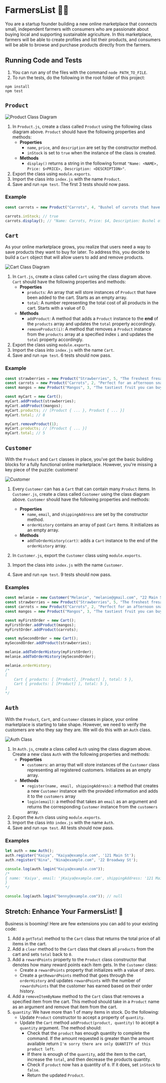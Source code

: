 # FarmersList 🧑‍🌾

You are a startup founder building a new online marketplace that connects small, independent farmers with consumers who are passionate about buying local and supporting sustainable agriculture. In this marketplace, farmers will be able to create profiles and list their products, and consumers will be able to browse and purchase products directly from the farmers. 

## Running Code and Tests 

1. You can run any of the files with the command `node PATH_TO_FILE`.
2. To run the tests, do the following in the root folder of this project:

```shell
npm install
npm test
```

## `Product`

![Product Class Diagram](./assets/Product.png)

1. In `Product.js`, create a class called `Product` using the following class diagram above. `Product` should have the following properties and methods:
    - **Properties**
        - `name`, `price`, and `description` are set by the constructor method.
        - `inStock` is set to `true` when the instance of the class is created.
    - **Methods**
        - `display()` returns a string in the following format `"Name: <NAME>, Price: $<PRICE>, Description: <DESCRIPTION>"`.
2. Export the class using `module.exports`.
3. Import the class into `index.js` with the name `Product`.
4. Save and run `npm test`. The first 3 tests should now pass.

### Example
```javascript
const carrots = new Product("Carrots", 4, "Bushel of carrots that have been freshly harvested for you");

carrots.inStock; // true
carrots.display(); // "Name: Carrots, Price: $4, Description: Bushel of carrots that have been freshly harvested for you"
```

## `Cart`
As your online marketplace grows, you realize that users need a way to save products they want to buy for later. To address this, you decide to build a `Cart` object that will allow users to add and remove products.

![Cart Class Diagram](./assets/Cart.png)

1. In `Cart.js`, create a class called `Cart` using the class diagram above. `Cart` should have the following properties and methods:
    - **Properties**
        - `products`: An array that will store instances of `Product` that have been added to the cart. Starts as an empty array.
        - `total`: A number representing the total cost of all products in the cart. Starts with a value of 0.
    - **Methods**
        - `addProduct`: A method that adds a `Product` instance to the **end** of the `products` array and updates the `total` property accordingly.
        - `removeProduct(i)`: A method that removes a `Product` instance from the `products` array at a specified index `i` and updates the `total` property accordingly.
2. Export the class using `module.exports`.
3. Import the class into `index.js` with the name `Cart`.
4. Save and run `npm test`. 6 tests should now pass.

### Example

```JavaScript
const strawberries = new Product("Strawberries", 5, "The freshest fresas on the market");
const carrots = new Product("Carrots", 2, "Perfect for an afternoon snack");
const mangos = new Product("Mangos", 3, "The tastiest fruit you can buy");

const myCart = new Cart();
myCart.addProduct(strawberries);
myCart.addProduct(mangos);
myCart.products; // [Product { ... }, Product { ... }]
myCart.total; // 8

myCart.removeProduct(1);
myCart.products; // [Product { ... }]
myCart.total; // 5
```

## `Customer`

With the `Product` and `Cart` classes in place, you've got the basic building blocks for a fully functional online marketplace. However, you're missing a key piece of the puzzle: customers!

![Customer](./assets/Customer.png)

1. Every `Customer` can has a `Cart` that can contain many `Product` items. In `Customer.js`, create a class called `Customer` using the class diagram above. `Customer` should have the following properties and methods:
    - **Properties**
        - `name`, `email`, and `shippingAddress` are set by the constructor method.
        - `orderHistory` contains an array of past `Cart` items. It initializes as an empty array.
    - **Methods**
        - `addToOrderHistory(cart)`: adds a `Cart` instance to the end of the `orderHistory` array.

2. In `Customer.js`, export the `Customer` class using `module.exports`.
3. Import the class into `index.js` with the name `Customer`.
4. Save and run `npm test`. 9 tests should now pass.

### Examples
```javascript
const melanie = new Customer("Melanie", "melanie@gmail.com", "22 Main St");
const strawberries = new Product("Strawberries", 5, "The freshest fresas on the market");
const carrots = new Product("Carrots", 2, "Perfect for an afternoon snack");
const mangos = new Product("Mangos", 3, "The tastiest fruit you can buy");

const myFirstOrder = new Cart();
myFirstOrder.addProduct(mangos);
myFirstOrder.addProduct(carrots);

const mySecondOrder = new Cart();
mySecondOrder.addProduct(strawberries);

melanie.addToOrderHistory(myFirstOrder);
melanie.addToOrderHistory(mySecondOrder);

melanie.orderHistory; 
/*
[ 
    Cart { products: [ [Product], [Product] ], total: 5 },
    Cart { products: [ [Product] ], total: 5 },
]
*/
```

## `Auth`

With the `Product`, `Cart`, and `Customer` classes in place, your online marketplace is starting to take shape. However, we need to verify the customers are who they say they are. We will do this with an `Auth` class.

![Auth Class](./assets/Auth.png)

1. In `Auth.js`, create a class called `Auth` using the class diagram above. Create a new class `Auth` with the following properties and methods:
    - **Properties**
        - `customers`: an array that will store instances of the `Customer` class representing all registered customers. Initializes as an empty array.
    - **Methods**
        - `register(name, email, shippingAddress)`: a method that creates a new `Customer` instance with the provided information and adds it to the `customers` array
        - `login(email)`: a method that takes an `email` as an argument and returns the corresponding `Customer` instance from the `customers` array.
2. Export the `Auth` class using `module.exports`.
3. Import the class into `index.js` with the name `Auth`.
4. Save and run `npm test`. All tests should now pass.

### Examples
```javascript
let auth = new Auth();
auth.register("Kaiya", "Kaiya@example.com", '121 Main St');
auth.register("Nina", "Nina@example.com", '22 Broadway St');

console.log(auth.login("Kaiya@example.com"));
/*
{ name: 'Kaiya', email: 'jKaiya@example.com', shippingAddress: '121 Main St' }
}
*/

console.log(auth.login("benny@example.com")); // null
```

## Stretch: Enhance Your FarmersList! 🚀

Business is booming! Here are few extensions you can add to your existing code:

1. Add a `getTotal` method to the `Cart` class that returns the total price of all items in the cart.
2. Add a `clear` method to the `Cart` class that clears all `products` from the cart and sets `total` back to `0`.
3. Add a `rewardPoints` property to the `Product` class constructor that denotes how many reward points each item gets. In the `Customer` class:
    - Create a `rewardPoints` property that initializes with a value of zero.
    - Create a `getRewardPoints` method that goes through the `orderHistory` and updates `rewardPoints` with the number of `rewardsPoints` that the customer has earned based on their order history.
4. Add a `removeItemByName` method to the `Cart` class that removes a specified item from the cart. This method should take in a `Product` name as an argument and remove that item from the cart.
5. `quantity`: We have more than 1 of many items in stock. Do the following:
    - Update `Product` constructor to accept a property of `quantity`. 
    - Update the `Cart` method `addProduct(product, quantity)` to accept a `quantity` argument. The method should:
        - Check that the `product` has enough quantity to complete the command. If the amount requested is greater than the amount available return `I'm sorry there are only QUANTITY of this product left`. 
        - If there is enough of the `quantity`, add the item to the cart, increase the `total`, and then decrease the products quantity.
        - Check if `product` now has a quantity of `0`. If it does, set `inStock` to `false`.
        - Return the updated `Product`.